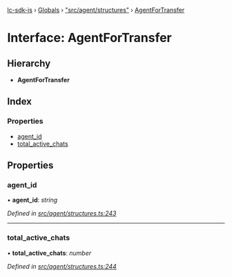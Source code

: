 [lc-sdk-js](../README.md) › [Globals](../globals.md) › ["src/agent/structures"](../modules/_src_agent_structures_.md) › [AgentForTransfer](_src_agent_structures_.agentfortransfer.md)

# Interface: AgentForTransfer

## Hierarchy

* **AgentForTransfer**

## Index

### Properties

* [agent_id](_src_agent_structures_.agentfortransfer.md#agent_id)
* [total_active_chats](_src_agent_structures_.agentfortransfer.md#total_active_chats)

## Properties

###  agent_id

• **agent_id**: *string*

*Defined in [src/agent/structures.ts:243](https://github.com/livechat/lc-sdk-js/blob/5281c0a/src/agent/structures.ts#L243)*

___

###  total_active_chats

• **total_active_chats**: *number*

*Defined in [src/agent/structures.ts:244](https://github.com/livechat/lc-sdk-js/blob/5281c0a/src/agent/structures.ts#L244)*
